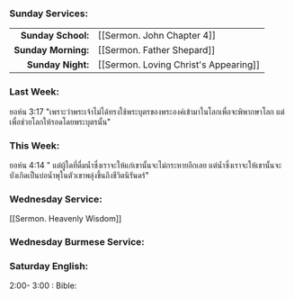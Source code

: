 ### Sunday Services:
| | |
| --:|:-- |
| **Sunday School:**  | [[Sermon. John Chapter 4]] |
| **Sunday Morning:** | [[Sermon. Father Shepard]] |
| **Sunday Night:**   | [[Sermon. Loving Christ's Appearing]] |
### Last Week: 
ยอห์น 3:17 "เพราะว่าพระเจ้าไม่ได้ทรงใช้พระบุตรของพระองค์เข้ามาในโลกเพื่อจะพิพากษาโลก แต่เพื่อช่วยโลกให้รอดโดยพระบุตรนั้น"
### This Week:
ยอห์น 4:14 " แต่ผู้ใดที่ดื่มน้ำซึ่งเราจะให้แก่เขานั้นจะไม่กระหายอีกเลย แต่น้ำซึ่งเราจะให้เขานั้นจะบังเกิดเป็นบ่อน้ำพุในตัวเขาพลุ่งขึ้นถึงชีวิตนิรันดร์"
### Wednesday Service:
[[Sermon. Heavenly Wisdom]]
### Wednesday Burmese Service:

### Saturday English:
2:00- 3:00 : Bible: